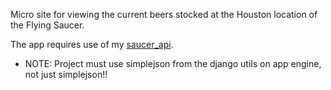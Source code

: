Micro site for viewing the current beers stocked at the Houston location of the Flying Saucer.

The app requires use of my [saucer_api](https://github.com/durden/saucer_api).

- NOTE: Project must use simplejson from the django utils on app engine, not just simplejson!!
